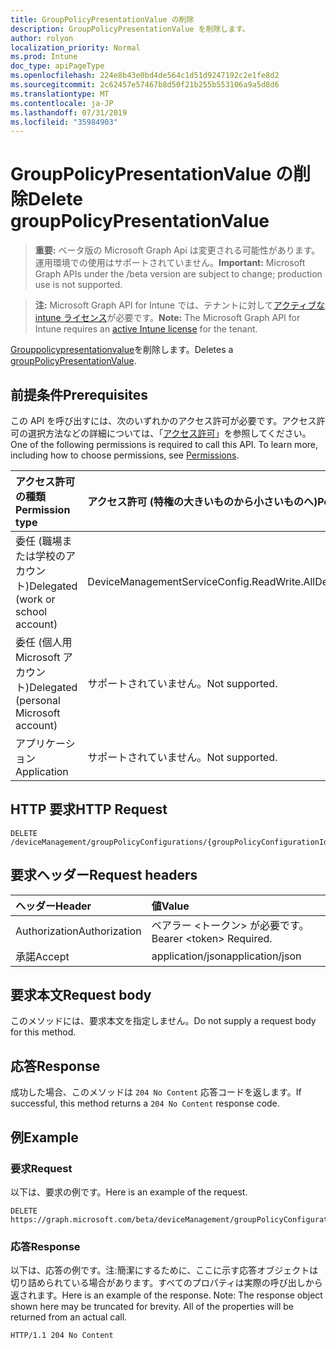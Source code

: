```yaml
---
title: GroupPolicyPresentationValue の削除
description: GroupPolicyPresentationValue を削除します。
author: rolyon
localization_priority: Normal
ms.prod: Intune
doc_type: apiPageType
ms.openlocfilehash: 224e8b43e0bd4de564c1d51d9247192c2e1fe8d2
ms.sourcegitcommit: 2c62457e57467b8d50f21b255b553106a9a5d8d6
ms.translationtype: MT
ms.contentlocale: ja-JP
ms.lasthandoff: 07/31/2019
ms.locfileid: "35984903"
---
```

# <a name="delete-grouppolicypresentationvalue"></a><span data-ttu-id="e8f4a-103">GroupPolicyPresentationValue の削除</span><span class="sxs-lookup"><span data-stu-id="e8f4a-103">Delete groupPolicyPresentationValue</span></span>

> <span data-ttu-id="e8f4a-104">**重要:** ベータ版の Microsoft Graph Api は変更される可能性があります。運用環境での使用はサポートされていません。</span><span class="sxs-lookup"><span data-stu-id="e8f4a-104">**Important:** Microsoft Graph APIs under the /beta version are subject to change; production use is not supported.</span></span>

> <span data-ttu-id="e8f4a-105">**注:** Microsoft Graph API for Intune では、テナントに対して[アクティブな intune ライセンス](https://go.microsoft.com/fwlink/?linkid=839381)が必要です。</span><span class="sxs-lookup"><span data-stu-id="e8f4a-105">**Note:** The Microsoft Graph API for Intune requires an [active Intune license](https://go.microsoft.com/fwlink/?linkid=839381) for the tenant.</span></span>

<span data-ttu-id="e8f4a-106">[Grouppolicypresentationvalue](../resources/intune-grouppolicy-grouppolicypresentationvalue.md)を削除します。</span><span class="sxs-lookup"><span data-stu-id="e8f4a-106">Deletes a [groupPolicyPresentationValue](../resources/intune-grouppolicy-grouppolicypresentationvalue.md).</span></span>

## <a name="prerequisites"></a><span data-ttu-id="e8f4a-107">前提条件</span><span class="sxs-lookup"><span data-stu-id="e8f4a-107">Prerequisites</span></span>
<span data-ttu-id="e8f4a-p101">この API を呼び出すには、次のいずれかのアクセス許可が必要です。アクセス許可の選択方法などの詳細については、「[アクセス許可](/graph/permissions-reference)」を参照してください。</span><span class="sxs-lookup"><span data-stu-id="e8f4a-p101">One of the following permissions is required to call this API. To learn more, including how to choose permissions, see [Permissions](/graph/permissions-reference).</span></span>

|<span data-ttu-id="e8f4a-110">アクセス許可の種類</span><span class="sxs-lookup"><span data-stu-id="e8f4a-110">Permission type</span></span>|<span data-ttu-id="e8f4a-111">アクセス許可 (特権の大きいものから小さいものへ)</span><span class="sxs-lookup"><span data-stu-id="e8f4a-111">Permissions (from most to least privileged)</span></span>|
|:---|:---|
|<span data-ttu-id="e8f4a-112">委任 (職場または学校のアカウント)</span><span class="sxs-lookup"><span data-stu-id="e8f4a-112">Delegated (work or school account)</span></span>|<span data-ttu-id="e8f4a-113">DeviceManagementServiceConfig.ReadWrite.All</span><span class="sxs-lookup"><span data-stu-id="e8f4a-113">DeviceManagementServiceConfig.ReadWrite.All</span></span>|
|<span data-ttu-id="e8f4a-114">委任 (個人用 Microsoft アカウント)</span><span class="sxs-lookup"><span data-stu-id="e8f4a-114">Delegated (personal Microsoft account)</span></span>|<span data-ttu-id="e8f4a-115">サポートされていません。</span><span class="sxs-lookup"><span data-stu-id="e8f4a-115">Not supported.</span></span>|
|<span data-ttu-id="e8f4a-116">アプリケーション</span><span class="sxs-lookup"><span data-stu-id="e8f4a-116">Application</span></span>|<span data-ttu-id="e8f4a-117">サポートされていません。</span><span class="sxs-lookup"><span data-stu-id="e8f4a-117">Not supported.</span></span>|

## <a name="http-request"></a><span data-ttu-id="e8f4a-118">HTTP 要求</span><span class="sxs-lookup"><span data-stu-id="e8f4a-118">HTTP Request</span></span>
<!-- {
  "blockType": "ignored"
}
-->
``` http
DELETE /deviceManagement/groupPolicyConfigurations/{groupPolicyConfigurationId}/definitionValues/{groupPolicyDefinitionValueId}/presentationValues/{groupPolicyPresentationValueId}
```

## <a name="request-headers"></a><span data-ttu-id="e8f4a-119">要求ヘッダー</span><span class="sxs-lookup"><span data-stu-id="e8f4a-119">Request headers</span></span>
|<span data-ttu-id="e8f4a-120">ヘッダー</span><span class="sxs-lookup"><span data-stu-id="e8f4a-120">Header</span></span>|<span data-ttu-id="e8f4a-121">値</span><span class="sxs-lookup"><span data-stu-id="e8f4a-121">Value</span></span>|
|:---|:---|
|<span data-ttu-id="e8f4a-122">Authorization</span><span class="sxs-lookup"><span data-stu-id="e8f4a-122">Authorization</span></span>|<span data-ttu-id="e8f4a-123">ベアラー &lt;トークン&gt; が必要です。</span><span class="sxs-lookup"><span data-stu-id="e8f4a-123">Bearer &lt;token&gt; Required.</span></span>|
|<span data-ttu-id="e8f4a-124">承諾</span><span class="sxs-lookup"><span data-stu-id="e8f4a-124">Accept</span></span>|<span data-ttu-id="e8f4a-125">application/json</span><span class="sxs-lookup"><span data-stu-id="e8f4a-125">application/json</span></span>|

## <a name="request-body"></a><span data-ttu-id="e8f4a-126">要求本文</span><span class="sxs-lookup"><span data-stu-id="e8f4a-126">Request body</span></span>
<span data-ttu-id="e8f4a-127">このメソッドには、要求本文を指定しません。</span><span class="sxs-lookup"><span data-stu-id="e8f4a-127">Do not supply a request body for this method.</span></span>

## <a name="response"></a><span data-ttu-id="e8f4a-128">応答</span><span class="sxs-lookup"><span data-stu-id="e8f4a-128">Response</span></span>
<span data-ttu-id="e8f4a-129">成功した場合、このメソッドは `204 No Content` 応答コードを返します。</span><span class="sxs-lookup"><span data-stu-id="e8f4a-129">If successful, this method returns a `204 No Content` response code.</span></span>

## <a name="example"></a><span data-ttu-id="e8f4a-130">例</span><span class="sxs-lookup"><span data-stu-id="e8f4a-130">Example</span></span>

### <a name="request"></a><span data-ttu-id="e8f4a-131">要求</span><span class="sxs-lookup"><span data-stu-id="e8f4a-131">Request</span></span>
<span data-ttu-id="e8f4a-132">以下は、要求の例です。</span><span class="sxs-lookup"><span data-stu-id="e8f4a-132">Here is an example of the request.</span></span>
``` http
DELETE https://graph.microsoft.com/beta/deviceManagement/groupPolicyConfigurations/{groupPolicyConfigurationId}/definitionValues/{groupPolicyDefinitionValueId}/presentationValues/{groupPolicyPresentationValueId}
```

### <a name="response"></a><span data-ttu-id="e8f4a-133">応答</span><span class="sxs-lookup"><span data-stu-id="e8f4a-133">Response</span></span>
<span data-ttu-id="e8f4a-p102">以下は、応答の例です。注:簡潔にするために、ここに示す応答オブジェクトは切り詰められている場合があります。すべてのプロパティは実際の呼び出しから返されます。</span><span class="sxs-lookup"><span data-stu-id="e8f4a-p102">Here is an example of the response. Note: The response object shown here may be truncated for brevity. All of the properties will be returned from an actual call.</span></span>
``` http
HTTP/1.1 204 No Content
```





